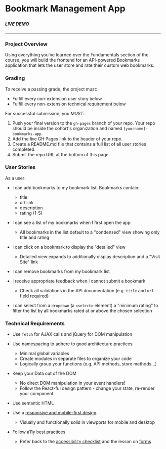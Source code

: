 # Bookmark Management App
#####  
##### ***[LIVE DEMO](https://lrny-lru.github.io/bookmark-app-jQuery/)***  
---
### Project Overview

Using everything you've learned over the Fundamentals section of the course, you will build the frontend for an API-powered Bookmarks application that lets the user store and rate their custom web bookmarks.

### Grading

To receive a passing grade, the project must:

-   Fulfill every non-extension user story below
-   Fulfill every non-extension technical requirement below

For successful submission, you  _MUST_:

1.  Push your final version to the  `gh-pages`  branch of your repo. Your repo should be inside the cohort's organization and named  `[yourname]-bookmarks-app`.
2.  Add the live GH Pages link to the header of your repo.
3.  Create a README.md file that contains a full list of all user stories completed.
4.  Submit the repo URL at the bottom of this page.

### User Stories

As a user:

-   I can add bookmarks to my bookmark list. Bookmarks contain:
    
    -   title
    -   url link
    -   description
    -   rating (1-5)
-   I can see a list of my bookmarks when I first open the app
    
    -   All bookmarks in the list default to a "condensed" view showing only title and rating
-   I can click on a bookmark to display the "detailed" view
    
    -   Detailed view expands to additionally display description and a "Visit Site" link
-   I can remove bookmarks from my bookmark list
    
-   I receive appropriate feedback when I cannot submit a bookmark
    
    -   Check all validations in the API documentation (e.g.  `title`  and  `url`  field required)
-   I can select from a  `dropdown`  (a  `<select>`  element) a "minimum rating" to filter the list by all bookmarks rated at or above the chosen selection
    
    

### Technical Requirements

-   Use  `fetch`  for AJAX calls and jQuery for DOM manipulation
    
-   Use namespacing to adhere to good architecture practices
    
    -   Minimal global variables
    -   Create modules in separate files to organize your code
    -   Logically group your functions (e.g. API methods, store methods...)
-   Keep your Data out of the DOM
    
    -   No direct DOM manipulation in your event handlers!
    -   Follow the React-ful design pattern - change your state, re-render your component
-   Use semantic HTML
    
-   Use a  [responsive and mobile-first design](https://courses.thinkful.com/wd-frontend-foundations-v1/checkpoint/1)
    
    -   Visually and functionally solid in viewports for mobile and desktop
-   Follow a11y best practices
    
    -   Refer back to the  [accessibility checklist](https://a11yproject.com/checklist/)  and the lesson on  [forms](https://courses.thinkful.com/wd-frontend-foundations-v1/checkpoint/5)
